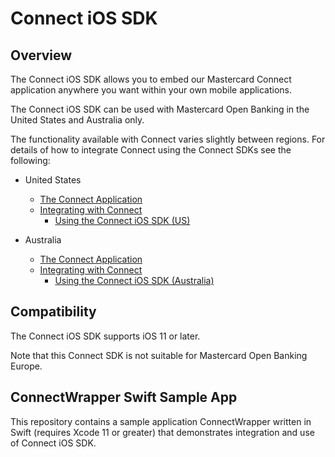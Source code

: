 # Connect iOS SDK

## Overview

The Connect iOS SDK allows you to embed our Mastercard Connect application anywhere you want within your own mobile applications.

The Connect iOS SDK can be used with Mastercard Open Banking in the United States and Australia only.

The functionality available with Connect varies slightly between regions. For details of how to integrate Connect using the Connect SDKs see the following:

* United States
  * [The Connect Application](https://developer.mastercard.com/open-banking-us/documentation/connect/)
  * [Integrating with Connect](https://developer.mastercard.com/open-banking-us/documentation/connect/integrating/)
    * [Using the Connect iOS SDK (US)](https://developer.mastercard.com/open-banking-us/documentation/connect/integrating/ios/ios-sdk/)

* Australia
  * [The Connect Application](https://developer.mastercard.com/open-banking-au/documentation/connect/)
  * [Integrating with Connect](https://developer.mastercard.com/open-banking-au/documentation/connect/integrating-with-connect/)
    * [Using the Connect iOS SDK (Australia)](https://developer.mastercard.com/open-banking-au/documentation/connect/integrating-with-connect/ios-sdk/)

## Compatibility

The Connect iOS SDK supports iOS 11 or later.

Note that this Connect SDK is not suitable for Mastercard Open Banking Europe. 

## ConnectWrapper Swift Sample App

This repository contains a sample application ConnectWrapper written in Swift (requires Xcode 11 or greater) that demonstrates integration and use of Connect iOS SDK.






